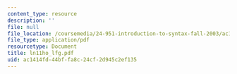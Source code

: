 ```yaml
---
content_type: resource
description: ''
file: null
file_location: /coursemedia/24-951-introduction-to-syntax-fall-2003/ac1414fd44bffa8c24cf2d945c2ef135_ln11ho_lfg.pdf
file_type: application/pdf
resourcetype: Document
title: ln11ho_lfg.pdf
uid: ac1414fd-44bf-fa8c-24cf-2d945c2ef135
---
```

